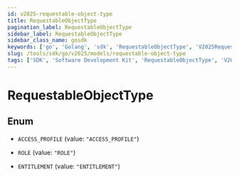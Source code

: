 ```yaml
---
id: v2025-requestable-object-type
title: RequestableObjectType
pagination_label: RequestableObjectType
sidebar_label: RequestableObjectType
sidebar_class_name: gosdk
keywords: ['go', 'Golang', 'sdk', 'RequestableObjectType', 'V2025RequestableObjectType'] 
slug: /tools/sdk/go/v2025/models/requestable-object-type
tags: ['SDK', 'Software Development Kit', 'RequestableObjectType', 'V2025RequestableObjectType']
---
```


# RequestableObjectType

## Enum


* `ACCESS_PROFILE` (value: `"ACCESS_PROFILE"`)

* `ROLE` (value: `"ROLE"`)

* `ENTITLEMENT` (value: `"ENTITLEMENT"`)


